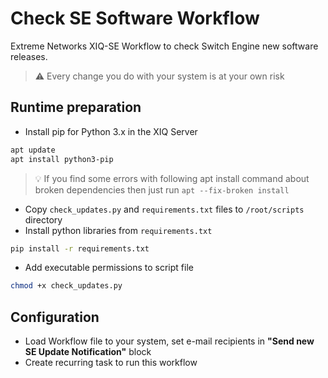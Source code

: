 # Check SE Software Workflow

Extreme Networks XIQ-SE Workflow to check Switch Engine new software releases.
>:warning: Every change you do with your system is at your own risk

## Runtime preparation

- Install pip for Python 3.x in the XIQ Server

```bash
apt update
apt install python3-pip
```

>:bulb: If you find some errors with following apt install command about broken dependencies then just run `apt --fix-broken install`

- Copy `check_updates.py` and `requirements.txt` files to `/root/scripts` directory
- Install python libraries from `requirements.txt`

```bash
pip install -r requirements.txt
```

- Add executable permissions to script file

```bash
chmod +x check_updates.py
```

## Configuration

- Load Workflow file to your system, set e-mail recipients in __"Send new SE Update Notification"__ block
- Create recurring task to run this workflow
